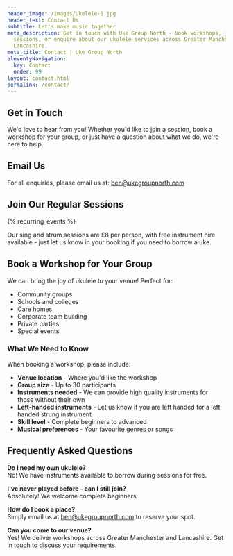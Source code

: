 ```yaml
---
header_image: /images/ukelele-1.jpg
header_text: Contact Us
subtitle: Let's make music together
meta_description: Get in touch with Uke Group North - book workshops, join
  sessions, or enquire about our ukulele services across Greater Manchester and
  Lancashire.
meta_title: Contact | Uke Group North
eleventyNavigation:
  key: Contact
  order: 99
layout: contact.html
permalink: /contact/
---
```

## Get in Touch

We'd love to hear from you! Whether you'd like to join a session, book a workshop for your group, or just have a question about what we do, we're here to help.

## Email Us

For all enquiries, please email us at: [ben@ukegroupnorth.com](mailto:ben@ukegroupnorth.com)

## Join Our Regular Sessions

{% recurring_events %}

Our sing and strum sessions are £8 per person, with free instrument hire available - just let us know in your booking if you need to borrow a uke.

## Book a Workshop for Your Group

We can bring the joy of ukulele to your venue! Perfect for:

- Community groups
- Schools and colleges
- Care homes
- Corporate team building
- Private parties
- Special events

### What We Need to Know

When booking a workshop, please include:

- **Venue location** - Where you'd like the workshop
- **Group size** - Up to 30 participants
- **Instruments needed** - We can provide high quality instruments for those without their own
- **Left-handed instruments** - Let us know if you are left handed for a left handed strung instrument
- **Skill level** - Complete beginners to advanced
- **Musical preferences** - Your favourite genres or songs

## Frequently Asked Questions

**Do I need my own ukulele?**  
No! We have instruments available to borrow during sessions for free.

**I've never played before - can I still join?**  
Absolutely! We welcome complete beginners

**How do I book a place?**  
Simply email us at [ben@ukegroupnorth.com](mailto:ben@ukegroupnorth.com) to reserve your spot.

**Can you come to our venue?**  
Yes! We deliver workshops across Greater Manchester and Lancashire. Get in touch to discuss your requirements.
